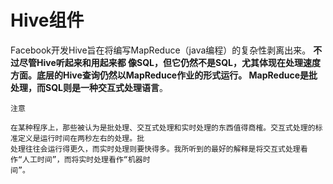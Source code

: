 Hive组件
===================================================================================
Facebook开发Hive旨在将编写MapReduce（java编程）的复杂性剥离出来。 **不过尽管Hive听起来和用起来都
像SQL，但它仍然不是SQL，尤其体现在处理速度方面。底层的Hive查询仍然以MapReduce作业的形式运行。
MapReduce是批处理，而SQL则是一种交互式处理语言**。
```
注意

在某种程序上，那些被认为是批处理、交互式处理和实时处理的东西值得商榷。交互式处理的标准定义是运行时间在两秒左右的处理。批
处理往往会运行得更久，而实时处理则要快得多。我所听到的最好的解释是将交互式处理看作“人工时间”，而将实时处理看作“机器时
间”。
```

